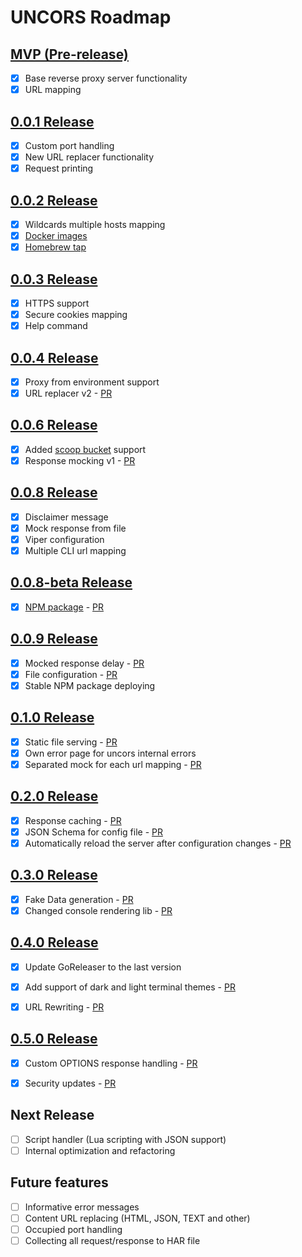 # UNCORS Roadmap

## [MVP (Pre-release)](https://github.com/evg4b/uncors/releases/tag/v0.0.0)

- [X] Base reverse proxy server functionality
- [X] URL mapping

## [0.0.1 Release](https://github.com/evg4b/uncors/releases/tag/v0.0.1)

- [X] Custom port handling
- [X] New URL replacer functionality
- [X] Request printing

## [0.0.2 Release](https://github.com/evg4b/uncors/releases/tag/v0.0.2)

- [X] Wildcards multiple hosts mapping
- [X] [Docker images](https://hub.docker.com/r/evg4b/uncors)
- [X] [Homebrew tap](https://github.com/evg4b/homebrew-tap)

## [0.0.3 Release](https://github.com/evg4b/uncors/releases/tag/v0.0.3)

- [X] HTTPS support
- [X] Secure cookies mapping
- [X] Help command

## [0.0.4 Release](https://github.com/evg4b/uncors/releases/tag/v0.0.4)

- [X] Proxy from environment support
- [X] URL replacer v2 - [PR](https://github.com/evg4b/uncors/pull/2)

## [0.0.6 Release](https://github.com/evg4b/uncors/releases/tag/v0.0.6)

- [X] Added [scoop bucket](https://github.com/evg4b/scoop-bucket) support
- [X] Response mocking v1 - [PR](https://github.com/evg4b/uncors/pull/3)

## [0.0.8 Release](https://github.com/evg4b/uncors/releases/tag/v0.0.8)

- [X] Disclaimer message
- [X] Mock response from file
- [X] Viper configuration
- [X] Multiple CLI url mapping

## [0.0.8-beta Release](https://github.com/evg4b/uncors/releases/tag/v0.0.8-beta)

- [X] [NPM package](https://www.npmjs.com/package/uncors) - [PR](https://github.com/evg4b/uncors/pull/8)

## [0.0.9 Release](https://github.com/evg4b/uncors/releases/tag/v0.0.9)

- [X] Mocked response delay - [PR](https://github.com/evg4b/uncors/pull/11)
- [X] File configuration - [PR](https://github.com/evg4b/uncors/pull/9)
- [X] Stable NPM package deploying

## [0.1.0 Release](https://github.com/evg4b/uncors/releases/tag/v0.1.0)

- [X] Static file serving - [PR](https://github.com/evg4b/uncors/pull/15)
- [X] Own error page for uncors internal errors
- [X] Separated mock for each url mapping - [PR](https://github.com/evg4b/uncors/pull/16)

## [0.2.0 Release](https://github.com/evg4b/uncors/releases/tag/v0.2.0)

- [X] Response caching - [PR](https://github.com/evg4b/uncors/pull/17)
- [X] JSON Schema for config file - [PR](https://github.com/evg4b/uncors/pull/19)
- [X] Automatically reload the server after configuration changes - [PR](https://github.com/evg4b/uncors/pull/22)

## [0.3.0 Release](https://github.com/evg4b/uncors/releases/tag/v0.3.0)
- [X] Fake Data generation - [PR](https://github.com/evg4b/uncors/pull/33)
- [X] Changed console rendering lib - [PR](https://github.com/evg4b/uncors/pull/29)

## [0.4.0 Release](https://github.com/evg4b/uncors/releases/tag/v0.4.0)
- [X] Update GoReleaser to the last version
- [X] Add support of dark and light terminal themes - [PR](https://github.com/evg4b/uncors/pull/36)
- [X] URL Rewriting - [PR](https://github.com/evg4b/uncors/pull/41)


## [0.5.0 Release](https://github.com/evg4b/uncors/releases/tag/v0.5.0)
- [X] Custom OPTIONS response handling - [PR](https://github.com/evg4b/uncors/pull/44)
- [X] Security updates - [PR](https://github.com/evg4b/uncors/pull/45)


## Next Release
- [ ] Script handler (Lua scripting with JSON support)
- [ ] Internal optimization and refactoring

## Future features
- [ ] Informative error messages
- [ ] Content URL replacing (HTML, JSON, TEXT and other)
- [ ] Occupied port handling
- [ ] Collecting all request/response to HAR file
